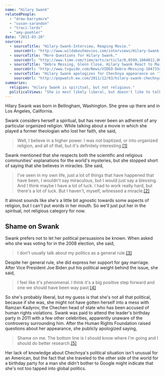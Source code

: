```yaml
---
name: "Hilary Swank"
relatedPeople:
  - "drew-barrymore"
  - "susan-sarandon"
  - "traci-lords"
  - "amy-poehler"
date: "2013-03-28"
sources:
  - sourceTitle: "Hilary-Swank-Interview, Reaping Movie."
    sourceUrl: "http://www.wildaboutmovies.com/interviews/Hilary-Swank-InterviewReapingMovie.php"
  - sourceTitle: "More Questions for Hilary Swank."
    sourceUrl: "http://www.time.com/time/arts/article/0,8599,1604012,00.html"
  - sourceTitle: "Debra Messing, Glenn Close, Hilary Swank React to Marriage Equality News."
    sourceUrl: "http://www.tvguide.com/News/VIDEO-Debra-Messing-1047334.aspx"
  - sourceTitle: "Hilary Swank apologizes for Chechnya appearance on 'The Tonight Show.'"
    sourceUrl: "http://popwatch.ew.com/2011/12/03/hilary-swank-chechnya-apology-tonight-show/"
summaries:
  religion: "Hilary Swank is spiritual, but not religious."
  politicalViews: "She is most likely liberal, but doesn't like to talk about her politics in public."
---
```


Hilary Swank was born in Bellingham, Washington. She grew up there and in Los Angeles, California.

Swank considers herself a spiritual, but has never been an adherent of any particular organized religion. While talking about a movie in which she played a former theologian who lost her faith, she said,

>Well, I believe in a higher power. I was not baptized, or into organized religion, and all of that, but it's definitely interesting.<a class="source-citation" href="#http%3A%2F%2Fwww.wildaboutmovies.com%2Finterviews%2FHilary-Swank-InterviewReapingMovie.php" title="Hilary-Swank-Interview, Reaping Movie.">[1]</a>

Swank mentioned that she respects both the scientific and religious communities' explanations for the world's mysteries, but she stopped short of saying that she believes in miracles. She said,

>I've seen in my own life, just a lot of things that have happened that have been, I wouldn't say miraculous, but I would just say a blessing. And I think maybe I have a lot of luck. I had to work really hard, but there's a lot of luck. But I haven't, myself, witnessed a miracle.<a class="source-citation" href="#http%3A%2F%2Fwww.wildaboutmovies.com%2Finterviews%2FHilary-Swank-InterviewReapingMovie.php" title="Hilary-Swank-Interview, Reaping Movie.">[2]</a>

It almost sounds like she's a little bit agnostic towards some aspects of religion, but I can't put words in her mouth. So we'll just put her in the spiritual, not religious category for now.


## Shame on Swank

Swank prefers not to let her political persuasions be known. When asked who she was voting for in the 2008 election, she said,

>I don't usually talk about my politics as a general rule.<a class="source-citation" href="#http%3A%2F%2Fwww.time.com%2Ftime%2Farts%2Farticle%2F0%2C8599%2C1604012%2C00.html" title="More Questions for Hilary Swank.">[3]</a>

Despite her general rule, she did express her support for gay marriage. After Vice President Joe Biden put his political weight behind the issue, she said,

>I feel like it's phenomenal. I think it's a big positive step forward and one we should have been way past.<a class="source-citation" href="#http%3A%2F%2Fwww.tvguide.com%2FNews%2FVIDEO-Debra-Messing-1047334.aspx" title="Debra Messing, Glenn Close, Hilary Swank React to Marriage Equality News.">[4]</a>

So she's probably liberal, but my guess is that she's not all that political, because if she was, she might not have gotten herself into a mess with Ramzan Kadyrov, the Chechen head of state who has been accused of human rights violations. Swank was paid to attend the leader's birthday party in 2011 with a few other celebrities, apparently unaware of the controversy surrounding him. After the Human Rights Foundation raised questions about her appearance, she publicly apologized saying,

>Shame on me. The bottom line is I should know where I'm going and I should do better research.<a class="source-citation" href="#http%3A%2F%2Fpopwatch.ew.com%2F2011%2F12%2F03%2Fhilary-swank-chechnya-apology-tonight-show%2F" title="Hilary Swank apologizes for Chechnya appearance on &apos;The Tonight Show.&apos;">[5]</a>

Her lack of knowledge about Chechnya's political situation isn't unusual for an American, but the fact that she traveled to the other side of the world for a birthday party for a man she didn't bother to Google might indicate that she's not too tapped into global politics.